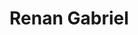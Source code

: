 # Renan Gabriel
 <!--
- :school: Graduating in Information Systems at the Federal University of Piauí

- :seedling: Full Stack Developer

- :factory: Full Stack Intern at [Fábrica de Gênios](https://fabricadegenios.com.br/)

<img src="https://github-readme-stats.vercel.app/api/top-langs/?username=renansilva15&layout=compact&count_private=true&show_icons=true&theme=dracula" alt="Renan's Github Most Used Languages">

<div style="display: inline_block">
  <img align="center" alt="JavaScript" height="30" width="40" src="https://raw.githubusercontent.com/devicons/devicon/master/icons/javascript/javascript-plain.svg">
  <img align="center" alt="TypeScript" height="30" width="40" src="https://raw.githubusercontent.com/devicons/devicon/master/icons/typescript/typescript-plain.svg">
  <img align="center" alt="Node.js" height="30" width="40" src="https://raw.githubusercontent.com/devicons/devicon/master/icons/nodejs/nodejs-plain.svg">
  <img align="center" alt="PostgreSQL" height="30" width="40" src="https://raw.githubusercontent.com/devicons/devicon/master/icons/postgresql/postgresql-plain.svg">
  <img align="center" alt="React" height="30" width="40" src="https://raw.githubusercontent.com/devicons/devicon/master/icons/react/react-original.svg">
  <img align="center" alt="Next.js" height="30" width="40" src="https://raw.githubusercontent.com/devicons/devicon/master/icons/nextjs/nextjs-original.svg">
  <img align="center" alt="Tailwind CSS" height="30" width="40" src="https://raw.githubusercontent.com/devicons/devicon/master/icons/tailwindcss/tailwindcss-plain.svg">
</div>

### :mailbox_with_mail: Contact me
[![Linkedin](https://img.shields.io/badge/-renansilva15-0e76a8?style=flat&logo=linkedin&link=https://www.linkedin.com/in/renansilva15/)](https://www.linkedin.com/in/renansilva15/)&nbsp; [![Email](https://img.shields.io/badge/-renangabrielsilva150@gmail.com-red?style=flat&logo=gmail&logoColor=white)](mailto:renangabrielsilva150@gmail.com)
-->
